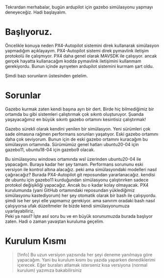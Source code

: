 Tekrardan merhabalar, bugün ardupilot için gazebo simülasyonu yapmayı deneyeceğiz. Hadi başlayalım. 


# Başlıyoruz.

Öncelikle konuya neden PX4-Autopilot sistemini direk kullanarak simülasyon yapmadığım açıklayayım. 
PX4-Autopilot sistemi direk pymavlink iletişim protokolü ile çalışmıyor. PX4 daha genel olarak MAVSDK ile çalışıyor. ancak gerçek hayatta kullanacağım kodda pymavlink iletişimini kullanmam gerekiyordu. Bunun içinde ayrıyeten ardupilot sistemini kurmam şart oldu. 

Şimdi bazı sorunların üstesinden gelelim.

# Sorunlar

Gazebo kurmak zaten kendi başına ayrı bir dert. Birde hiç bilmediğimiz bir ortamda bu gibi sistemleri çalıştırmak çok sıkıntı oluşturuyor. Şuanda yaşayacağımız en büyük sıkıntı gazebo ortamını kesintisiz çalıştırmak!

Gazebo sürekli olarak kendini yenilen bir simülasyon. Yeni sürümleri çok sade olmasına rağmen performans sorunları yaşatıyor. Eski gazebo ortamını daha çok seviyorum. Bunun için de eski gazebo ortamını kuracağım bu simülasyon ortamında. Sürümümüz genel hatları ubuntu20-04 için gazebo11, ubuntu18-04 için gazebo9 olacak. 

Bu simülasyonu windows ortamında wsl üzerinden ubuntu20-04 ile yapacağım. Buraya kadar her şey tamam. Performans sorununu eski versiyon ile kontrol altına alacağız. peki ama simülasyondaki modelleri nasıl çağıracağız? Burada PX4-Autopilot git reposundan yararlanacağız. kendisi de ubuntu için gazebo11 kurduğundan simülasyonu çalıştırırken sadece protokol değişikliği yapacağız. Ancak bu o kadar kolay olmayacak. PX4 kurulumunda (yani GitHub ortamındaki reposundan yüklediğimiz simülasyonu kastediyorum) her şey otomatik olarak bir bash ile çalışıyordu. şimdi ise her şeyi elle yapmamız gerekiyor. ama sanırım oradaki bash nasıl çalışıyorsa ufak düzeltmeler ile bizde kendi simülasyonumuza uyarlayabiliriz.  
Peki ya nasıl? İşte asıl soru bu ve en büyük sorunumuzda burada başlıyor zaten. Hadi o zaman yavaştan kuruluma geçelim. 

# Kurulum Kısmı

> [!info]
 Bu uzun versiyon yazısında her şeyi deneme yanılmaya göre yapacağım. Yani bu kurulum kısmı bu yazıda yaparken denediklerimi içerecek. Eğer buraları atlamak isterseniz kısa versiyona (normal kurulum) yazımıza bakabilirsiniz

